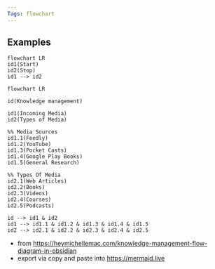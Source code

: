```yaml
---
Tags: flowchart
---
```

## Examples
```mermaid
flowchart LR
id1(Start)
id2(Stop)
id1 --> id2
```
```mermaid
flowchart LR

id(Knowledge management)

id1(Incoming Media)
id2(Types of Media)

%% Media Sources
id1.1(Feedly)
id1.2(YouTube)
id1.3(Pocket Casts)
id1.4(Google Play Books)
id1.5(General Research)

%% Types Of Media
id2.1(Web Articles)
id2.2(Books)
id2.3(Videos)
id2.4(Courses)
id2.5(Podcasts)

id --> id1 & id2
id1 --> id1.1 & id1.2 & id1.3 & id1.4 & id1.5
id2 --> id2.1 & id2.2 & id2.3 & id2.4 & id2.5
```

- from https://heymichellemac.com/knowledge-management-flow-diagram-in-obsidian
- export via copy and paste into https://mermaid.live

